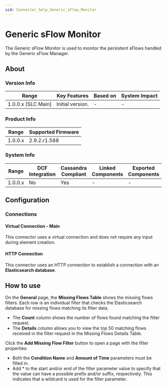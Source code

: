 ```yaml
---
uid: Connector_help_Generic_sFlow_Monitor
---
```


# Generic sFlow Monitor

The Generic sFlow Monitor is used to monitor the persistent sFlows handled by the Generic sFlow Manager.

## About

### Version Info

| Range                | Key Features     | Based on     | System Impact     |
|----------------------|------------------|--------------|-------------------|
| 1.0.0.x [SLC Main]   | Initial version. | -            | -                 |

### Product Info

| Range     | Supported Firmware     |
|-----------|------------------------|
| 1.0.0.x   | 2.9.2.r1.588           |

### System Info

| Range     | DCF Integration     | Cassandra Compliant     | Linked Components     | Exported Components     |
|-----------|---------------------|-------------------------|-----------------------|-------------------------|
| 1.0.0.x   | No                  | Yes                     | -                     | -                       |

## Configuration

### Connections

#### Virtual Connection - Main

This connector uses a virtual connection and does not require any input during element creation.

#### HTTP Connection

This connector uses an HTTP connection to establish a connection with an **Elasticsearch database**.

## How to use

On the **General** page, the **Missing Flows Table** shows the missing flows filters. Each row is an individual filter that checks the Elasticsearch database for missing flows matching its filter data.

- The **Count** column shows the number of flows found matching the filter request.
- The **Details** column allows you to view the top 50 matching flows received in the filter request in the Missing Flows Details Table.

Click the **Add Missing Flow Filter** button to open a page with the filter properties:

- Both the **Condition Name** and **Amount of Time** parameters must be filled in.
- Add \* to the start and/or end of the filter parameter value to specify that the value can have a possible prefix and/or suffix, respectively. This indicates that a wildcard is used for the filter parameter.
